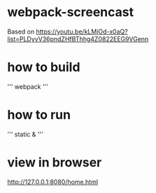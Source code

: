 # webpack-screencast
Based on https://youtu.be/kLMjOd-x0aQ?list=PLDyvV36pndZHfBThhg4Z0822EEG9VGenn

# how to build
'''
webpack
'''

# how to run
'''
static &
'''

# view in browser
http://127.0.0.1:8080/home.html